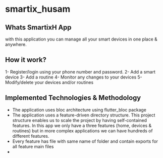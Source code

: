 # smartix_husam


## Whats SmartixH App
with this application you can manage all your smart devices in one place & anywhere.


## How it work?
1- Register/login using your phone number and password.
2- Add a smart device
3- Add a routine
4- Monitor any changes to your devices
5- Modify/delete your devices and/or routines

## Implemented Technologies & Methodology
- The application uses bloc architecture using flutter_bloc package
- The application uses a feature-driven directory structure. This project structure enables us to scale the project by having self-contained features. In this app we only have a three features (home, devices & routines) but in more complex applications we can have hundreds of different features.
- Every feature has file with same name of folder and contain exports for all feature main files
- 



